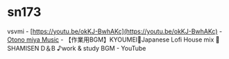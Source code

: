 # sn173
vsvmi - [https://youtu.be/okKJ-BwhAKc](https://youtu.be/okKJ-BwhAKc) - [Otono miya Music](https://www.youtube.com/@OtonomiyaMusic-h6h) - 【作業用BGM】KYOUMEI🗾Japanese Lofi House mix 🌸SHAMISEN D＆B ♪work & study BGM - YouTube
